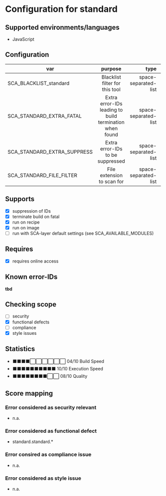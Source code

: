 # Configuration for standard

## Supported environments/languages

* JavaScript

## Configuration

| var | purpose | type | default |
| ------------- |:-------------:| -----:| -----:
| SCA_BLACKLIST_standard | Blacklist filter for this tool | space-separated-list | ""
| SCA_STANDARD_EXTRA_FATAL | Extra error-IDs leading to build termination when found | space-separated-list | "":
| SCA_STANDARD_EXTRA_SUPPRESS | Extra error-IDs to be suppressed | space-separated-list | ""
| SCA_STANDARD_FILE_FILTER | File extension to scan for | space-separated-list | ".js .jsx"

## Supports

* [x] suppression of IDs
* [x] terminate build on fatal
* [x] run on recipe
* [x] run on image
* [ ] run with SCA-layer default settings (see SCA_AVAILABLE_MODULES)

## Requires

* [x] requires online access

## Known error-IDs

__tbd__

## Checking scope

* [ ] security
* [x] functional defects
* [ ] compliance
* [x] style issues

## Statistics

* ⬛⬛⬛⬛⬜⬜⬜⬜⬜⬜ 04/10 Build Speed
* ⬛⬛⬛⬛⬛⬛⬛⬛⬛⬛ 10/10 Execution Speed
* ⬛⬛⬛⬛⬛⬛⬛⬛⬜⬜ 08/10 Quality

## Score mapping

### Error considered as security relevant

* n.a.

### Error considered as functional defect

* standard.standard.*

### Error consired as compliance issue

* n.a.

### Error considered as style issue

* n.a.
